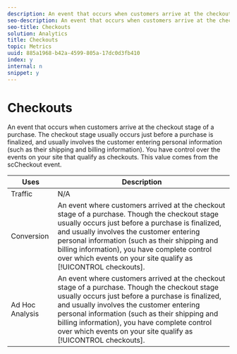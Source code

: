 ```yaml
---
description: An event that occurs when customers arrive at the checkout stage of a purchase. The checkout stage usually occurs just before a purchase is finalized, and usually involves the customer entering personal information (such as their shipping and billing information). You have control over the events on your site that qualify as checkouts. This value comes from the scCheckout event.
seo-description: An event that occurs when customers arrive at the checkout stage of a purchase. The checkout stage usually occurs just before a purchase is finalized, and usually involves the customer entering personal information (such as their shipping and billing information). You have control over the events on your site that qualify as checkouts. This value comes from the scCheckout event.
seo-title: Checkouts
solution: Analytics
title: Checkouts
topic: Metrics
uuid: 885a1968-b42a-4599-805a-17dc0d3fb410
index: y
internal: n
snippet: y
---
```


# Checkouts

An event that occurs when customers arrive at the checkout stage of a purchase. The checkout stage usually occurs just before a purchase is finalized, and usually involves the customer entering personal information (such as their shipping and billing information). You have control over the events on your site that qualify as checkouts. This value comes from the scCheckout event.

|  Uses  | Description  |
|---|---|
|  Traffic  | N/A  |
|  Conversion  |An event where customers arrived at the checkout stage of a purchase. Though the checkout stage usually occurs just before a purchase is finalized, and usually involves the customer entering personal information (such as their shipping and billing information), you have complete control over which events on your site qualify as [!UICONTROL checkouts].  |
|  Ad Hoc Analysis  |An event where customers arrived at the checkout stage of a purchase. Though the checkout stage usually occurs just before a purchase is finalized, and usually involves the customer entering personal information (such as their shipping and billing information), you have complete control over which events on your site qualify as [!UICONTROL checkouts].  |


